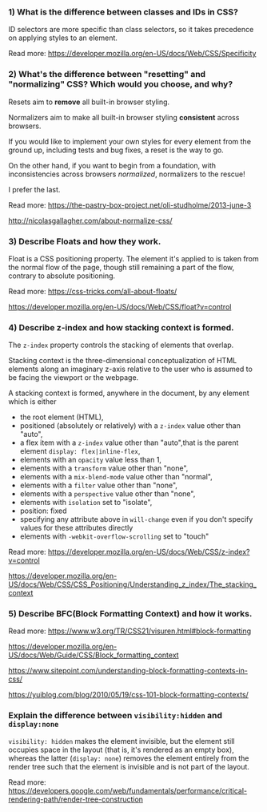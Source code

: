 ### 1) What is the difference between classes and IDs in CSS?

ID selectors are more specific than class selectors, so it takes precedence on applying styles to an element.

Read more: https://developer.mozilla.org/en-US/docs/Web/CSS/Specificity

### 2) What's the difference between "resetting" and "normalizing" CSS? Which would you choose, and why?

Resets aim to **remove** all built-in browser styling.

Normalizers aim to make all built-in browser styling **consistent** across browsers.

If you would like to implement your own styles for every element from the ground up, including tests and bug fixes, a reset is the way to go.

On the other hand, if you want to begin from a foundation, with inconsistencies across browsers *normalized*, normalizers to the rescue!

I prefer the last.

Read more: https://the-pastry-box-project.net/oli-studholme/2013-june-3

http://nicolasgallagher.com/about-normalize-css/

### 3) Describe Floats and how they work.

Float is a CSS positioning property. The element it's applied to is taken from the normal flow of the page, though still remaining a part of the flow, contrary to absolute positioning.

Read more: https://css-tricks.com/all-about-floats/

https://developer.mozilla.org/en-US/docs/Web/CSS/float?v=control

### 4) Describe z-index and how stacking context is formed.

The ```z-index``` property controls the stacking of elements that overlap.

Stacking context is the three-dimensional conceptualization of HTML elements along an imaginary z-axis relative to the user who is assumed to be facing the viewport or the webpage.

A stacking context is formed, anywhere in the document, by any element which is either

- the root element (HTML),
- positioned (absolutely or relatively) with a ```z-index``` value other than "auto",
- a flex item with a ```z-index``` value other than "auto",that is the parent element ```display: flex|inline-flex```,
- elements with an ```opacity``` value less than 1,
- elements with a ```transform``` value other than "none",
- elements with a ```mix-blend-mode``` value other than "normal",
- elements with a ```filter``` value other than "none",
- elements with a ```perspective``` value other than "none",
- elements with ```isolation``` set to "isolate",
- position: fixed
- specifying any attribute above in ```will-change``` even if you don't specify values for these attributes directly
- elements with ```-webkit-overflow-scrolling``` set to "touch"

Read more: https://developer.mozilla.org/en-US/docs/Web/CSS/z-index?v=control

https://developer.mozilla.org/en-US/docs/Web/CSS/CSS_Positioning/Understanding_z_index/The_stacking_context

### 5) Describe BFC(Block Formatting Context) and how it works.


Read more: https://www.w3.org/TR/CSS21/visuren.html#block-formatting

https://developer.mozilla.org/en-US/docs/Web/Guide/CSS/Block_formatting_context

https://www.sitepoint.com/understanding-block-formatting-contexts-in-css/

https://yuiblog.com/blog/2010/05/19/css-101-block-formatting-contexts/


### Explain the difference between ```visibility:hidden``` and ```display:none```

```visibility: hidden``` makes the element invisible, but the element still occupies space in the layout (that is, it's rendered as an empty box), whereas the latter (```display: none```) removes the element entirely from the render tree such that the element is invisible and is not part of the layout.

Read more: https://developers.google.com/web/fundamentals/performance/critical-rendering-path/render-tree-construction